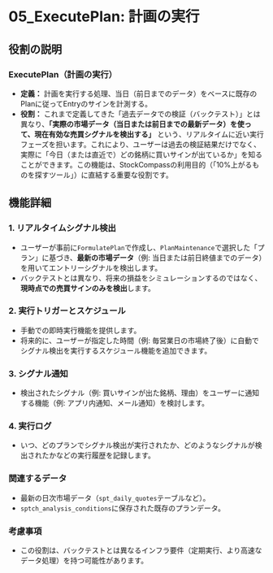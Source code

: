 # 05_ExecutePlan: 計画の実行

## 役割の説明
### ExecutePlan（計画の実行）
* **定義：** 計画を実行する処理、当日（前日までのデータ）をベースに既存のPlanに従ってEntryのサインを計測する。
* **役割：** これまで定義してきた「過去データでの検証（バックテスト）」とは異なり、**「実際の市場データ（当日または前日までの最新データ）を使って、現在有効な売買シグナルを検出する」** という、リアルタイムに近い実行フェーズを担います。これにより、ユーザーは過去の検証結果だけでなく、実際に「今日（または直近で）どの銘柄に買いサインが出ているか」を知ることができます。この機能は、StockCompassの利用目的（「10%上がるものを探すツール」）に直結する重要な役割です。

## 機能詳細

### 1. リアルタイムシグナル検出
* ユーザーが事前に`FormulatePlan`で作成し、`PlanMaintenance`で選択した「プラン」に基づき、**最新の市場データ**（例: 当日または前日終値までのデータ）を用いてエントリーシグナルを検出します。
* バックテストとは異なり、将来の損益をシミュレーションするのではなく、**現時点での売買サインのみを検出**します。

### 2. 実行トリガーとスケジュール
* 手動での即時実行機能を提供します。
* 将来的に、ユーザーが指定した時間（例: 毎営業日の市場終了後）に自動でシグナル検出を実行するスケジュール機能を追加できます。

### 3. シグナル通知
* 検出されたシグナル（例: 買いサインが出た銘柄、理由）をユーザーに通知する機能（例: アプリ内通知、メール通知）を検討します。

### 4. 実行ログ
* いつ、どのプランでシグナル検出が実行されたか、どのようなシグナルが検出されたかなどの実行履歴を記録します。

### 関連するデータ
* 最新の日次市場データ（`spt_daily_quotes`テーブルなど）。
* `sptch_analysis_conditions`に保存された既存のプランデータ。

### 考慮事項
* この役割は、バックテストとは異なるインフラ要件（定期実行、より高速なデータ処理）を持つ可能性があります。